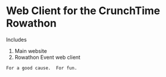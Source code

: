 
Web Client for the CrunchTime Rowathon
======================================

Includes
1.  Main website
2.  Rowathon Event web client


`For a good cause.  For fun.`


